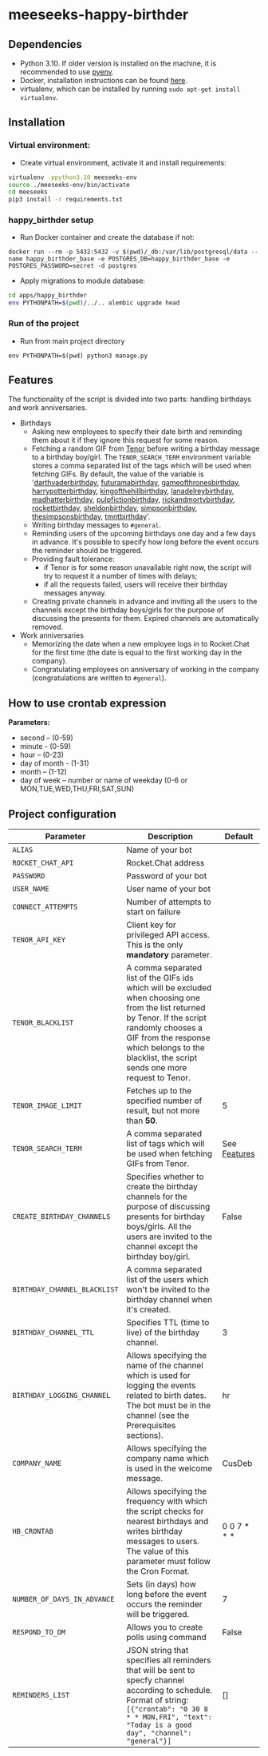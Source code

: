 # meeseeks-happy-birthder


## Dependencies

* Python 3.10. If older version is installed on the machine, it is recommended to use [pyenv](https://github.com/pyenv/).
* Docker, installation instructions can be found [here](https://docs.docker.com/install/linux/docker-ce/ubuntu/#install-docker-engine---community-1).
* virtualenv, which can be installed by running `sudo apt-get install virtualenv`.

## Installation

### Virtual environment:

* Create virtual environment, activate it and install requirements:
```bash
virtualenv -ppython3.10 meeseeks-env
source ./meeseeks-env/bin/activate
cd meeseeks
pip3 install -r requirements.txt
```

### happy_birthder setup

* Run Docker container and create the database if not:

`docker run --rm -p 5432:5432 -v $(pwd)/_db:/var/lib/postgresql/data --name happy_birthder_base -e POSTGRES_DB=happy_birthder_base -e POSTGRES_PASSWORD=secret -d postgres`

* Apply migrations to module database:
```bash
cd apps/happy_birthder
env PYTHONPATH=$(pwd)/../.. alembic upgrade head
```

### Run of the project

* Run from main project directory

`env PYTHONPATH=$(pwd) python3 manage.py`

## Features

The functionality of the script is divided into two parts: handling birthdays and work anniversaries.
- Birthdays
  * Asking new employees to specify their date birth and reminding them about it if they ignore this request for some reason.
  * Fetching a random GIF from [Tenor](https://tenor.com) before writing a birthday message to a birthday boy/girl. The `TENOR_SEARCH_TERM` environment variable stores a comma separated list of the tags which will be used when fetching GIFs. By default, the value of the variable is '[darthvaderbirthday](https://tenor.com/search/darthvaderbirthday), [futuramabirthday](https://tenor.com/search/futuramabirthday), [gameofthronesbirthday](https://tenor.com/search/gameofthronesbirthday), [harrypotterbirthday](https://tenor.com/search/harrypotterbirthday), [kingofthehillbirthday](https://tenor.com/search/kingofthehillbirthday), [lanadelreybirthday](https://tenor.com/search/lanadelreybirthday), [madhatterbirthday](https://tenor.com/search/madhatterbirthday), [pulpfictionbirthday](https://tenor.com/search/pulpfictionbirthday), [rickandmortybirthday](https://tenor.com/search/rickandmortybirthday), [rocketbirthday](https://tenor.com/search/rocketbirthday), [sheldonbirthday](https://tenor.com/search/sheldonbirthday), [simpsonbirthday](https://tenor.com/search/simpsonbirthday), [thesimpsonsbirthday](https://tenor.com/search/thesimpsonsbirthday), [tmntbirthday](https://tenor.com/search/tmntbirthday)'.
  * Writing birthday messages to `#general`.
  * Reminding users of the upcoming birthdays one day and a few days in advance. It's possible to specify how long before the event occurs the reminder should be triggered.
  * Providing fault tolerance:
    + if Tenor is for some reason unavailable right now, the script will try to request it a number of times with delays;
    + if all the requests failed, users will receive their birthday messages anyway.
  * Creating private channels in advance and inviting all the users to the channels except the birthday boys/girls for the purpose of discussing the presents for them. Expired channels are automatically removed.
- Work anniversaries
  * Memorizing the date when a new employee logs in to Rocket.Chat for the first time (the date is equal to the first working day in the company).
  * Congratulating employees on anniversary of working in the company (congratulations are written to `#general`).

## How to use crontab expression

**Parameters:**

- second – (0-59)
- minute - (0-59)
- hour – (0-23)
- day of month - (1-31)
- month – (1-12)
- day of week – number or name of weekday (0-6 or MON,TUE,WED,THU,FRI,SAT,SUN)

## Project configuration

| Parameter | Description | Default |
|-----------|-------------|---------|
| `ALIAS` | Name of your bot | |
| `ROCKET_CHAT_API` | Rocket.Chat address | |
| `PASSWORD` | Password of your bot | |
| `USER_NAME` | User name of your bot | |
| `CONNECT_ATTEMPTS` | Number of attempts to start on failure | |
| `TENOR_API_KEY` | Сlient key for privileged API access. This is the only **mandatory** parameter. | |
| `TENOR_BLACKLIST` | A comma separated list of the GIFs ids which will be excluded when choosing one from the list returned by Tenor. If the script randomly chooses a GIF from the response which belongs to the blacklist, the script sends one more request to Tenor. | |
| `TENOR_IMAGE_LIMIT` | Fetches up to the specified number of result, but not more than **50**. | 5 |
| `TENOR_SEARCH_TERM` | A comma separated list of tags which will be used when fetching GIFs from Tenor. | See [Features](#features) |
| `CREATE_BIRTHDAY_CHANNELS` | Specifies whether to create the birthday channels for the purpose of discussing presents for birthday boys/girls. All the users are invited to the channel except the birthday boy/girl. | False |
| `BIRTHDAY_CHANNEL_BLACKLIST` | A comma separated list of the users which won't be invited to the birthday channel when it's created. | |
| `BIRTHDAY_CHANNEL_TTL` | Specifies TTL (time to live) of the birthday channel. | 3 |
| `BIRTHDAY_LOGGING_CHANNEL` | Allows specifying the name of the channel which is used for logging the events related to birth dates. The bot must be in the channel (see the Prerequisites sections). | hr |
| `COMPANY_NAME` | Allows specifying the company name which is used in the welcome message. | CusDeb |
| `HB_CRONTAB` | Allows specifying the frequency with which the script checks for nearest birthdays and writes birthday messages to users. The value of this parameter must follow the Cron Format. | 0 0 7 * * * |
| `NUMBER_OF_DAYS_IN_ADVANCE` | Sets (in days) how long before the event occurs the reminder will be triggered. | 7 |
| `RESPOND_TO_DM` | Allows you to create polls using command | False |
| `REMINDERS_LIST` | JSON string that specifies all reminders that will be sent to specfy channel according to schedule. Format of string: `[{"crontab": "0 30 8 * * MON,FRI", "text": "Today is a good day", "channel": "general"}]` | [] |

